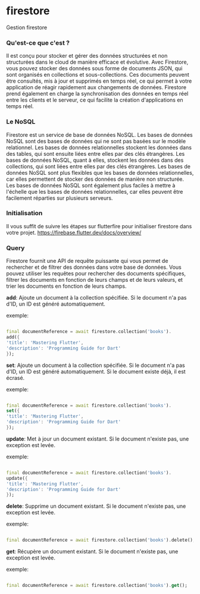 # firestore

Gestion firestore

### Qu'est-ce que c'est ?

Il est conçu pour stocker et gérer des données structurées et non structurées dans le cloud de
manière efficace et évolutive. Avec Firestore, vous pouvez stocker des données sous forme de
documents JSON, qui sont organisés en collections et sous-collections. Ces documents peuvent être
consultés, mis à jour et supprimés en temps réel, ce qui permet à votre application de réagir
rapidement aux changements de données. Firestore prend également en charge la synchronisation des
données en temps réel entre les clients et le serveur, ce qui facilite la création d'applications en
temps réel.

### Le NoSQL

Firestore est un service de base de données NoSQL. Les bases de données NoSQL sont des bases de
données qui ne sont pas basées sur le modèle relationnel. Les bases de données relationnelles
stockent les données dans des tables, qui sont ensuite liées entre elles par des clés étrangères.
Les bases de données NoSQL, quant à elles, stockent les données dans des collections, qui sont liées
entre elles par des clés étrangères. Les bases de données NoSQL sont plus flexibles que les bases de
données relationnelles, car elles permettent de stocker des données de manière non structurée. Les
bases de données NoSQL sont également plus faciles à mettre à l'échelle que les bases de données
relationnelles, car elles peuvent être facilement réparties sur plusieurs serveurs.

### Initialisation

Il vous suffit de suivre les étapes sur flutterfire pour initialiser firestore dans votre projet.
https://firebase.flutter.dev/docs/overview/

### Query

Firestore fournit une API de requête puissante qui vous permet de rechercher et de filtrer des
données dans votre base de données. Vous pouvez utiliser les requêtes pour rechercher des documents
spécifiques, filtrer les documents en fonction de leurs champs et de leurs valeurs, et trier les
documents en fonction de leurs champs.

**add**: Ajoute un document à la collection spécifiée. Si le document n'a pas d'ID, un ID est généré
automatiquement.

exemple:

```dart

final documentReference = await firestore.collection('books').
add({
'title': 'Mastering Flutter',
'description': 'Programming Guide for Dart'
});
```

**set**: Ajoute un document à la collection spécifiée. Si le document n'a pas d'ID, un ID est généré
automatiquement. Si le document existe déjà, il est écrasé.

exemple:

```dart

final documentReference = await firestore.collection('books').
set({
'title': 'Mastering Flutter',
'description': 'Programming Guide for Dart'
});
```

**update**: Met à jour un document existant. Si le document n'existe pas, une exception est levée.

exemple:

```dart

final documentReference = await firestore.collection('books').
update({
'title': 'Mastering Flutter',
'description': 'Programming Guide for Dart'
});
```

**delete**: Supprime un document existant. Si le document n'existe pas, une exception est levée.

exemple:

```dart

final documentReference = await firestore.collection('books').delete();
```

**get**: Récupère un document existant. Si le document n'existe pas, une exception est levée.

exemple:

```dart

final documentReference = await firestore.collection('books').get();
```


